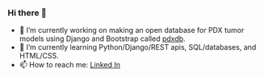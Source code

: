 ### Hi there 👋

- 🔭 I’m currently working on making an open database for PDX tumor models using Django and Bootstrap called [pdxdb](https://github.com/Optimizer-Prime/pdxdb). 
- 🌱 I’m currently learning Python/Django/REST apis, SQL/databases, and HTML/CSS.
- 📫 How to reach me: [Linked In](https://www.linkedin.com/in/stuart-clayton-45521113a/)

<!--
**Optimizer-Prime/Optimizer-Prime** is a ✨ _special_ ✨ repository because its `README.md` (this file) appears on your GitHub profile.

Here are some ideas to get you started:

- 🔭 I’m currently working on ...
- 🌱 I’m currently learning ...
- 👯 I’m looking to collaborate on ...
- 🤔 I’m looking for help with ...
- 💬 Ask me about ...
- 📫 How to reach me: ...
- 😄 Pronouns: ...
- ⚡ Fun fact: ...
-->
